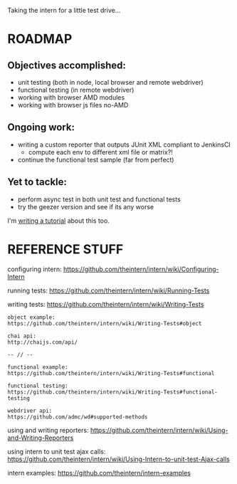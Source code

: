 Taking the intern for a little test drive...


# ROADMAP

## Objectives accomplished:

* unit testing (both in node, local browser and remote webdriver)
* functional testing (in remote webdriver)
* working with browser AMD modules
* working with browser js files no-AMD


## Ongoing work:

* writing a custom reporter that outputs JUnit XML compliant to JenkinsCI
    * compute each env to different xml file or matrix?!
* continue the functional test sample (far from perfect)


## Yet to tackle:

* perform async test in both unit test and functional tests
* try the geezer version and see if its any worse


I'm [writing a tutorial](https://github.com/JosePedroDias/test-intern/edit/master/README.md) about this too.



# REFERENCE STUFF

configuring intern:
https://github.com/theintern/intern/wiki/Configuring-Intern

running tests:
https://github.com/theintern/intern/wiki/Running-Tests

writing tests:
https://github.com/theintern/intern/wiki/Writing-Tests

    object example:
    https://github.com/theintern/intern/wiki/Writing-Tests#object

    chai api:
    http://chaijs.com/api/

    -- // --

    functional example:
    https://github.com/theintern/intern/wiki/Writing-Tests#functional

    functional testing:
    https://github.com/theintern/intern/wiki/Writing-Tests#functional-testing

    webdriver api:
    https://github.com/admc/wd#supported-methods

using and writing reporters:
https://github.com/theintern/intern/wiki/Using-and-Writing-Reporters

using intern to unit test ajax calls:
https://github.com/theintern/intern/wiki/Using-Intern-to-unit-test-Ajax-calls

intern examples:
https://github.com/theintern/intern-examples
